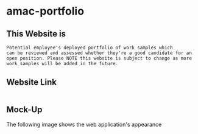 # amac-portfolio

## This Website is

```
Potential employee's deployed portfolio of work samples which
can be reviewed and assessed whether they're a good candidate for an open position. Please NOTE this website is subject to change as more work samples will be added in the future.
```

## Website Link

![]()

## Mock-Up

The following image shows the web application's appearance 

![]()

